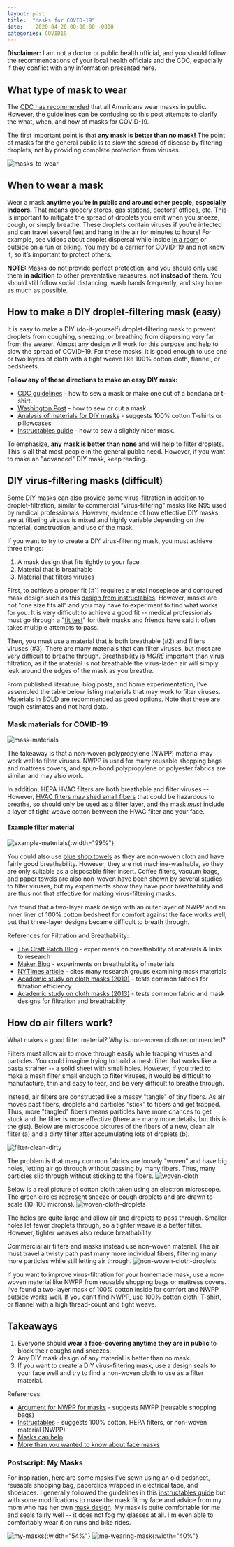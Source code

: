 ```yaml
---
layout: post
title:  "Masks for COVID-19"
date:    2020-04-20 00:00:00 -0800
categories: COVID19
---
```

**Disclaimer:** I am not a doctor or public health official, and you should follow the recommendations of your local health officials and the CDC, especially if they conflict with any information presented here.

## What type of mask to wear

The [CDC has recommended](https://www.cdc.gov/coronavirus/2019-ncov/prevent-getting-sick/cloth-face-cover.html) that all Americans wear masks in public. However, the guidelines can be confusing so this post attempts to clarify the what, when, and how of masks for COVID-19.

The first important point is that **any mask is better than no mask!** The point of masks for the general public is to slow the spread of disease by filtering droplets, not by providing complete protection from viruses.

![masks-to-wear]({{site.baseurl}}/assets/covid19/masks-to-wear.png)

## When to wear a mask
Wear a mask **anytime you’re in public and around other people, especially indoors.** That means grocery stores, gas stations, doctors’ offices, etc. This is important to mitigate the spread of droplets you emit when you sneeze, cough, or simply breathe. These droplets contain viruses if you’re infected and can travel several feet and hang in the air for minutes to hours! For example, see videos about droplet dispersal while inside  [in a room](https://bgr.com/2020/03/30/coronavirus-update-new-research-suggests-we-should-be-wearing-masks/) or outside [on a run](https://medium.com/@jurgenthoelen/belgian-dutch-study-why-in-times-of-covid-19-you-can-not-walk-run-bike-close-to-each-other-a5df19c77d08) or biking. You may be a carrier for COVID-19 and not know it, so it’s important to protect others.

**NOTE:** Masks do not provide perfect protection, and you should only use them **in addition** to other preventative measures, not **instead of** them. You should still follow social distancing, wash hands frequently, and stay home as much as possible. 

## How to make a DIY droplet-filtering mask (easy)

It is easy to make a DIY (do-it-yourself) droplet-filtering mask to prevent droplets from coughing, sneezing, or breathing from dispersing very far from the wearer. Almost any design will work for this purpose and help to slow the spread of COVID-19. For these masks, it is good enough to use one or two layers of cloth with a tight weave like 100% cotton cloth, flannel, or bedsheets.

**Follow any of these directions to make an easy DIY mask:**

* [CDC guidelines](https://www.cdc.gov/coronavirus/2019-ncov/prevent-getting-sick/diy-cloth-face-coverings.html) - how to sew a mask or make one out of a bandana or t-shirt.
* [Washington Post](https://www.washingtonpost.com/health/2020/04/07/answers-your-diy-face-mask-questions-including-what-material-you-should-use/?arc404=true) - how to sew or cut a mask.
* [Analysis of materials for DIY masks](https://smartairfilters.com/en/blog/best-materials-make-diy-face-mask-virus/) - suggests 100% cotton T-shirts or pillowcases
* [Instructables guide](https://www.instructables.com/id/DIY-Cloth-Face-Mask/) - how to sew a slightly nicer mask.

To emphasize, **any mask is better than none** and will help to filter droplets. This is all that most people in the general public need. However, if you want to make an "advanced" DIY mask, keep reading.

## DIY virus-filtering masks (difficult)
Some DIY masks can also provide some virus-filtration in addition to droplet-filtration, similar to commercial “virus-filtering” masks like N95 used by medical professionals. However, evidence of how effective DIY masks are at filtering viruses is mixed and highly variable depending on the material, construction, and use of the mask.

If you want to try to create a DIY virus-filtering mask, you must achieve three things:

1. A mask design that fits tightly to your face
2. Material that is breathable
3. Material that filters viruses

First, to achieve a proper fit (#1) requires a metal nosepiece and contoured mask design such as this [design from instructables](https://www.instructables.com/id/DIY-Cloth-Face-Mask/). However, masks are not "one size fits all" and you may have to experiment to find what works for you. It is very difficult to achieve a good fit -- medical professionals must go through a "[fit test](https://www.cdc.gov/niosh/npptl/hospresptoolkit/fittesting.html)" for their masks and friends have said it often takes multiple attempts to pass.

Then, you must use a material that is both breathable (#2) and filters viruses (#3). There are many materials that can filter viruses, but most are very difficult to breathe through. Breathability is *MORE* important than virus filtration, as if the material is not breathable the virus-laden air will simply leak around the edges of the mask as you breathe.

From published literature, blog posts, and home experimentation, I’ve assembled the table below listing materials that may work to filter viruses. Materials in BOLD are recommended as good options. Note that these are rough estimates and not hard data.

### Mask materials for COVID-19

![mask-materials]({{site.baseurl}}/assets/covid19/mask-materials.png)

The takeaway is that a non-woven polypropylene (NWPP) material may work well to filter viruses. NWPP is used for many reusable shopping bags and mattress covers, and spun-bond polypropylene or polyester fabrics are similar and may also work. 

In addition, HEPA HVAC filters are both breathable and filter viruses -- However, [HVAC filters may shed small fibers](https://www.nytimes.com/article/coronavirus-homemade-mask-material-DIY-face-mask-ppe.html) that could be hazardous to breathe, so should only be used as a filter layer, and the mask *must* include a layer of tight-weave cotton between the HVAC filter and your face.

#### Example filter material

![example-materials]({{site.baseurl}}/assets/covid19/example-materials.png){:width="99%"}
<!-- ![eco-bag]({{site.baseurl}}/assets/covid19/eco-bag.png){:height="250px"}
![mattress-cover]({{site.baseurl}}/assets/covid19/mattress-cover.png){:height="200px"}
![blue-shop-towel]({{site.baseurl}}/assets/covid19/blue-shop-towel.png){:height="250px"}
 -->

You could also use [blue shop towels](https://www.homedepot.com/p/Scott-Shop-Towels-3-Rolls-Pack-75143/202519693) as they are non-woven cloth and have fairly good breathability. However, they are not machine-washable, so they are only suitable as a disposable filter insert. Coffee filters, vacuum bags, and paper towels are also non-woven have been shown by several studies to filter viruses, but my experiments show they have poor breathability and are thus not that effective for making virus-filtering masks.

I’ve found that a two-layer mask design with an outer layer of NWPP and an inner liner of 100% cotton bedsheet for comfort against the face works well, but that three-layer designs became difficult to breath through.

References for Filtration and Breathability:
* [The Craft Patch Blog](https://www.thecraftpatchblog.com/diy-medical-face-masks/) - experiments on breathability of materials & links to research
* [Maker Blog](https://jennifermaker.com/diy-face-mask-filter-materials/) - experiments on breathability of materials
* [NYTimes article](https://www.nytimes.com/article/coronavirus-homemade-mask-material-DIY-face-mask-ppe.html) - cites many research groups examining mask materials
* [Academic study on cloth masks (2010)](https://academic.oup.com/annweh/article/54/7/789/202744) - tests common fabrics for filtration efficiency
* [Academic study on cloth masks (2013)](https://www.researchgate.net/publication/258525804_Testing_the_Efficacy_of_Homemade_Masks_Would_They_Protect_in_an_Influenza_Pandemic) - tests common fabric and mask designs for filtration and breathability

## How do air filters work?

What makes a good filter material? Why is non-woven cloth recommended?

Filters must allow air to move through easily while trapping viruses and particles. You could imagine trying to build a mesh filter that works like a pasta strainer -- a solid sheet with small holes. However, if you tried to make a mesh filter small enough to filter viruses, it would be difficult to manufacture, thin and easy to tear, and be very difficult to breathe through.

Instead, air filters are constructed like a messy "tangle" of tiny fibers. As air moves past fibers, droplets and particles “stick” to fibers and get trapped. Thus, more "tangled" fibers means particles have more chances to get stuck and the filter is more effective (there are many more details, but this is the gist). Below are microscope pictures of the fibers of a new, clean air filter (a) and a dirty filter after accumulating lots of droplets (b).

![filter-clean-dirty]({{site.baseurl}}/assets/covid19/filter-clean-dirty.png)

The problem is that many common fabrics are loosely “woven” and have big holes, letting air go through without passing by many fibers. Thus, many particles slip through without sticking to the fibers.
![woven-cloth]({{site.baseurl}}/assets/covid19/woven-cloth.png)

Below is a real picture of cotton cloth taken using an electron microscope. The green circles represent sneeze or cough droplets and are drawn to-scale (10-100 microns).
![woven-cloth-droplets]({{site.baseurl}}/assets/covid19/woven-cloth-droplets.png)

The holes are quite large and allow air and droplets to pass through. Smaller holes let fewer droplets through, so a tighter weave is a better filter. However, tighter weaves also reduce breathability.

Commercial air filters and masks instead use non-woven material. The air must travel a twisty path past many more individual fibers, filtering many more particles while still letting air through.
![non-woven-cloth-droplets]({{site.baseurl}}/assets/covid19/non-woven-cloth-droplets.png)

If you want to improve virus-filtration for your homemade mask, use a non-woven material like NWPP from reusable shopping bags or mattress covers. I’ve found a two-layer mask of 100% cotton inside for comfort and NWPP outside works well. If you can’t find NWPP, use 100% cotton cloth, T-shirt, or flannel with a high thread-count and tight weave.

## Takeaways
1. Everyone should **wear a face-covering anytime they are in public** to block their coughs and sneezes.
2. Any DIY mask design of any material is better than no mask.
3. If you want to create a DIY virus-filtering mask, use a design seals to your face well and try to find a non-woven cloth to use as a filter material.


References:
* [Argument for NWPP for masks](https://makermask.org/background/) - suggests NWPP (reusable shopping bags)
* [Instructables](https://www.instructables.com/id/DIY-Cloth-Face-Mask/) - suggests 100% cotton, HEPA filters, or non-woven material (NWPP)
* [Masks can help](https://www.jhsph.edu/research/centers-and-institutes/johns-hopkins-education-and-research-center-for-occupational-safety-and-health/can-a-mask-protect-me-putting-homemade-masks-in-the-hierarchy-of-controls)
* [More than you wanted to know about face masks](https://slatestarcodex.com/2020/03/23/face-masks-much-more-than-you-wanted-to-know/)

### Postscript: My Masks
For inspiration, here are some masks I've sewn using an old bedsheet, reusable shopping bag, paperclips wrapped in electrical tape, and shoelaces. I generally followed the guidelines in this [instructables guide](https://www.instructables.com/id/DIY-Cloth-Face-Mask/) but with some modifications to make the mask fit my face and advice from my mom who has her own [mask design](https://loika-mask.blogspot.com/). My mask is quite comfortable for me and seals fairly well -- it does not fog my glasses at all. I'm even able to comfortably wear it on runs and bike rides. 


![my-masks]({{site.baseurl}}/assets/covid19/my-masks.png){:width="54%"}
![me-wearing-mask]({{site.baseurl}}/assets/covid19/me-wearing-mask.png){:width="40%"}

